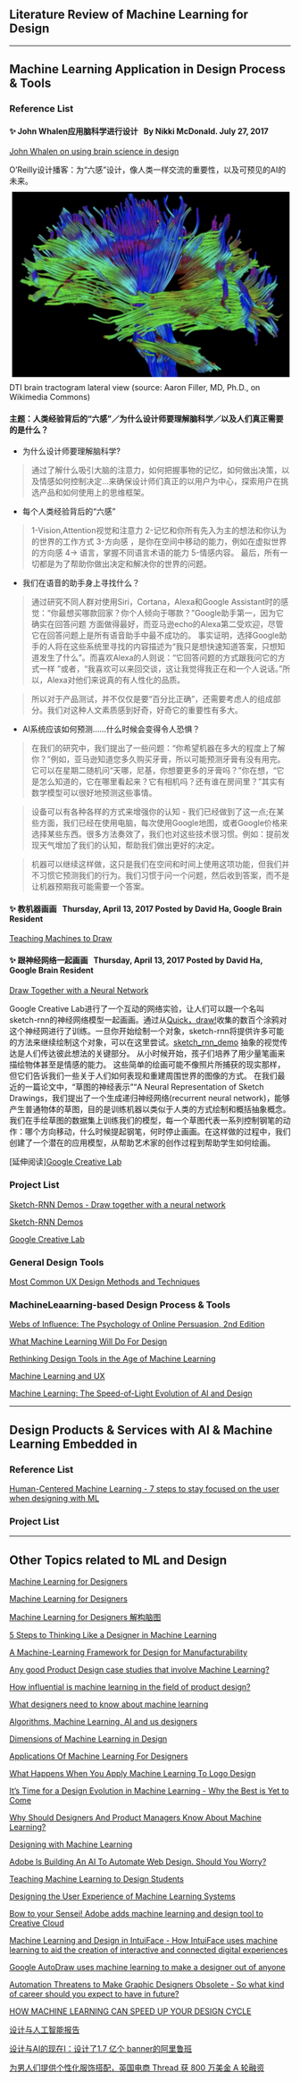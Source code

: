 ## Literature Review of Machine Learning for Design


-------------------------------------------------------------------


## Machine Learning Application in Design Process & Tools

### Reference List


#### :sparkles: John Whalen应用脑科学进行设计   By Nikki McDonald. July 27, 2017
[John Whalen on using brain science in design](https://www.oreilly.com/ideas/john-whalen-on-using-brain-science-in-design?imm_mid=0f4f22&cmp=em-design-na-na-newsltr_20170801)

 O’Reilly设计播客：为“六感”设计，像人类一样交流的重要性，以及可预见的AI的未来。
 ![pic1](https://github.com/Tangchen329/Machine-Learning-for-Design/blob/master/Session00_LiteratureReviewOfML4D/Pictures/1-John%20Whalen%20on%20using%20brain%20science%20in%20design/屏幕快照%202017-08-24%20下午3.12.35.png)DTI brain tractogram lateral view (source: Aaron Filler, MD, Ph.D., on Wikimedia Commons)
#### 主题：人类经验背后的“六感”／为什么设计师要理解脑科学／以及人们真正需要的是什么？
- 为什么设计师要理解脑科学?

> 通过了解什么吸引大脑的注意力，如何把握事物的记忆，如何做出决策，以及情感如何控制决定…来确保设计师们真正的以用户为中心，探索用户在挑选产品和如何使用上的思维框架。

- 每个人类经验背后的“六感”

> 1-Vision,Attention视觉和注意力 2-记忆和你所有先入为主的想法和你认为的世界的工作方式 3-方向感 ，是你在空间中移动的能力，例如在虚拟世界的方向感 4-> 语言，掌握不同语言术语的能力 5-情感内容。 最后，所有一切都是为了帮助你做出决定和解决你的世界的问题。

- 我们在语音的助手身上寻找什么？

> 通过研究不同人群对使用Siri，Cortana，Alexa和Google Assistant时的感觉：“你最想买哪款回家？你个人倾向于哪款？”Google助手第一，因为它确实在回答问题 方面做得最好，而亚马逊echo的Alexa第二受欢迎，尽管它在回答问题上是所有语音助手中最不成功的。
事实证明，选择Google助手的人将在这些系统里寻找的内容描述为“我只是想快速知道答案，只想知道发生了什么”。而喜欢Alexa的人则说：“它回答问题的方式跟我问它的方式一样 ”或者，“我喜欢可以来回交谈，这让我觉得我正在和一个人说话。”所以，Alexa对他们来说真的有人性化的品质。

> 所以对于产品测试，并不仅仅是要“百分比正确”，还需要考虑人的组成部分。我们对这种人文素质感到好奇，好奇它的重要性有多大。

- AI系统应该如何预测……什么时候会变得令人恐惧？

> 在我们的研究中，我们提出了一些问题：“你希望机器在多大的程度上了解你？”例如，亚马逊知道您多久购买牙膏，所以可能预测牙膏有没有用完。它可以在星期二随机问“天哪，尼基，你想要更多的牙膏吗？”你在想，“它是怎么知道的，它在哪里看起来？它有相机吗？还有谁在房间里？”其实有数学模型可以很好地预测这些事情。

> 设备可以有各种各样的方式来增强你的认知 - 我们已经做到了这一点;在某些方面，我们已经在使用电脑，每次使用Google地图，或者Google价格来选择某些东西。很多方法奏效了，我们也对这些技术很习惯。例如：提前发现天气增加了我们的认知，帮助我们做出更好的决定。

> 机器可以继续这样做，这只是我们在空间和时间上使用这项功能，但我们并不习惯它预测我们的行为。我们习惯于问一个问题，然后收到答案，而不是让机器预期我可能需要一个答案。

 
#### :sparkles: 教机器画画   Thursday, April 13, 2017  Posted by David Ha, Google Brain Resident
[Teaching Machines to Draw](https://research.googleblog.com/2017/04/teaching-machines-to-draw.html)
#### :sparkles: 跟神经网络一起画画   Thursday, April 13, 2017  Posted by David Ha, Google Brain Resident
[Draw Together with a Neural Network](https://magenta.tensorflow.org/sketch-rnn-demo)

Google Creative Lab进行了一个互动的网络实验，让人们可以跟一个名叫sketch-rnn的神经网络模型一起画画。通过从[Quick，draw!](https://quickdraw.withgoogle.com/data/)收集的数百个涂鸦对这个神经网进行了训练。一旦你开始绘制一个对象，sketch-rnn将提供许多可能的方法来继续绘制这个对象，可以在这里尝试。[sketch_rnn_demo](https://magenta.tensorflow.org/assets/sketch_rnn_demo/index.html)
抽象的视觉传达是人们传达彼此想法的关键部分。 从小时候开始，孩子们培养了用少量笔画来描绘物体甚至是情感的能力。 这些简单的绘画可能不像照片所捕获的现实那样，但它们告诉我们一些关于人们如何表现和重建周围世界的图像的方式。
在我们最近的一篇论文中，“草图的神经表示”“A Neural Representation of Sketch Drawings，我们提出了一个生成递归神经网络(recurrent neural network)，能够产生普通物体的草图，目的是训练机器以类似于人类的方式绘制和概括抽象概念。我们在手绘草图的数据集上训练我们的模型，每一个草图代表一系列控制钢笔的动作：哪个方向移动，什么时候提起钢笔，何时停止画画。在这样做的过程中，我们创建了一个潜在的应用模型，从帮助艺术家的创作过程到帮助学生如何绘画。



[延伸阅读][Google Creative Lab](https://experiments.withgoogle.com/ai?tag=TensorFlow)
### Project List

[Sketch-RNN Demos - Draw together with a neural network](https://aiexperiments.withgoogle.com/sketch-rnn-demo)

[Sketch-RNN Demos](https://magenta.tensorflow.org/assets/sketch_rnn_demo/multi_vae.html)

[Google Creative Lab](https://experiments.withgoogle.com/ai?tag=TensorFlow)

### General Design Tools

[Most Common UX Design Methods and Techniques](https://research.googleblog.com/2017/04/teaching-machines-to-draw.html)

### MachineLeaarning-based Design Process & Tools

[Webs of Influence: The Psychology of Online Persuasion, 2nd Edition](https://www.safaribooksonline.com/library/view/webs-of-influence/9781292134628/?imm_mid=0f4ac0&cmp=em-design-na-na-newsltr_20170725_test)

[What Machine Learning Will Do For Design](https://medium.com/emergent-future/what-machine-learning-will-do-for-design-42661096f21)

[Rethinking Design Tools in the Age of Machine Learning](https://medium.com/artists-and-machine-intelligence/rethinking-design-tools-in-the-age-of-machine-learning-369f3f07ab6c)

[Machine Learning and UX](https://medium.com/designer-hangout/machine-learning-and-ux-c28725b5f3a5)

[Machine Learning: The Speed-of-Light Evolution of AI and Design](https://redshift.autodesk.com/machine-learning/)

-------------------------------------------------------------------



## Design Products & Services with AI & Machine Learning Embedded in

### Reference List

[Human-Centered Machine Learning - 7 steps to stay focused on the user when designing with ML](https://medium.com/google-design/human-centered-machine-learning-a770d10562cd?imm_mid=0f4f22&cmp=em-design-na-na-newsltr_20170801)

### Project List


-------------------------------------------------------------------


## Other Topics related to ML and Design

[Machine Learning for Designers](http://www.oreilly.com/design/free/machine-learning-for-designers.csp)

[Machine Learning for Designers](http://pan.baidu.com/s/1eSOUudW)

[Machine Learning for Designers 解构脑图](https://zhuanlan.zhihu.com/p/27045885)

[5 Steps to Thinking Like a Designer in Machine Learning](http://machinelearningmastery.com/5-steps-to-thinking-like-a-designer-in-machine-learning/)

[A Machine-Learning Framework for Design for Manufacturability](https://arxiv.org/abs/1703.01499)

[Any good Product Design case studies that involve Machine Learning?](https://www.designernews.co/stories/75495-any-good-product-design-case-studies-that-involve-machine-learning)

[How influential is machine learning in the field of product design?](https://www.quora.com/How-influential-is-machine-learning-in-the-field-of-product-design)

[What designers need to know about machine learning](https://hackernoon.com/what-designers-need-to-know-about-machine-learning-109a12fdd3af)

[Algorithms, Machine Learning, AI and us designers](https://www.meetup.com/IxDA-London/events/232094087/)

[Dimensions of Machine Learning in Design](http://citeseerx.ist.psu.edu/viewdoc/download?doi=10.1.1.32.5541&rep=rep1&type=pdf)

[Applications Of Machine Learning For Designers](https://www.smashingmagazine.com/2017/04/applications-machine-learning-designers/)

[What Happens When You Apply Machine Learning To Logo Design](https://www.fastcodesign.com/3058852/what-happens-when-you-apply-machine-learning-to-logo-design)

[It’s Time for a Design Evolution in Machine Learning - Why the Best is Yet to Come](https://uxdesign.cc/its-time-for-a-design-evolution-in-machine-learning-6bfe7da3dcef)

[Why Should Designers And Product Managers Know About Machine Learning?](https://www.forbes.com/sites/quora/2017/04/07/why-should-designers-and-product-managers-know-about-machine-learning/#72cde9e07b28)

[Designing with Machine Learning](https://www.wework.com/zh-CN/blog/posts/designing-with-machine-learning)

[Adobe Is Building An AI To Automate Web Design. Should You Worry?](https://www.fastcodesign.com/3068884/adobe-is-building-an-ai-to-automate-web-design-should-you-worry)

[Teaching Machine Learning to Design Students](https://link.springer.com/chapter/10.1007/978-3-540-69736-7_23)

[Designing the User Experience of Machine Learning Systems](https://mikek-parc.github.io/AAAI-UX-ML/)

[Bow to your Sensei! Adobe adds machine learning and design tool to Creative Cloud](https://www.theregister.co.uk/2016/11/02/adobe_updates_creative_cloud_with_sensei_machine_learning_and_new_3d_design_tool/)

[Machine Learning and Design in IntuiFace - How IntuiFace uses machine learning to aid the creation of interactive and connected digital experiences](https://www.intuilab.com/machine-learning)

[Google AutoDraw uses machine learning to make a designer out of anyone](http://www.androidpolice.com/2017/04/11/google-autodraw-uses-machine-learning-make-designer-anyone/)

[Automation Threatens to Make Graphic Designers Obsolete - So what kind of career should you expect to have in future?](https://eyeondesign.aiga.org/automation-threatens-to-make-graphic-designers-obsolete/)

[HOW MACHINE LEARNING CAN SPEED UP YOUR DESIGN CYCLE](https://www.maximintegrated.com/en/design/blog/machine-learning-can-speed-up-design-cycle.html)

[设计与人工智能报告](https://zhuanlan.zhihu.com/p/26610724)

[设计与AI的现在Ⅰ：设计了1.7 亿个 banner的阿里鲁班](https://zhuanlan.zhihu.com/p/26563244)

[为男人们提供个性化服饰搭配，英国电商 Thread 获 800 万美金 A 轮融资](https://36kr.com/p/5036946.html)
